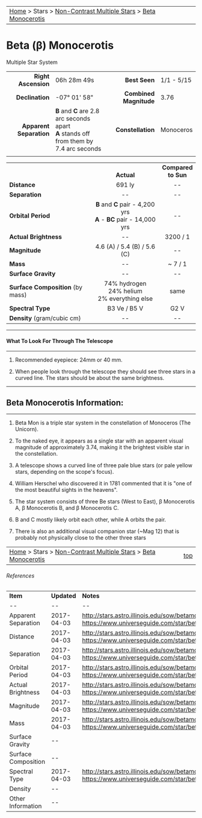 |    |    |
|:---|---:|
|[Home](/notes/#object-notes) > Stars > [Non-Contrast Multiple Stars](../!non-contrast-multiple-star-info) > [Beta Monocerotis](../beta-mon)|  |

#  Beta (β) Monocerotis
Multiple Star System

|   |   |   |   |
|--:|:--|--:|:--|
|**Right Ascension**|06h 28m 49s|**Best Seen**| 1/1 - 5/15 |
|**Declination**|-07&deg; 01' 58"|**Combined Magnitude**| 3.76 |
|**Apparent Separation** | **B** and **C** are 2.8 arc seconds apart<br/>**A** stands off from them by 7.4 arc seconds |**Constellation**|Monoceros|
|   |   |   |   |


|   |   |   |
|---|:---:|:---:|
|   | <br/>**Actual**| **Compared<br/>to Sun** |
|**Distance** | 691 ly | -- |
|**Separation** | -- | -- |
|**Orbital Period** | **B** and **C** pair - 4,200 yrs<br/>**A** - **BC** pair - 14,000 yrs | -- |
|**Actual Brightness**	 | --	 | 3200 / 1 |
|**Magnitude** | 4.6 (A) / 5.4 (B) / 5.6 (C) | -- |
|**Mass**	             | -- | ~ 7 / 1 |
|**Surface Gravity**	 | -- | -- |
|**Surface Composition** (by mass) |74% hydrogen<br/>24% helium<br/>2% everything else| same |
|**Spectral Type**       | B3 Ve / B5  V | G2 V | 
|**Density** (gram/cubic cm) | -- | -- | 

---
#### What To Look For Through The Telescope
---

1.  Recommended eyepiece: 24mm or 40 mm.

1.  When people look through the telescope they should see three stars in a curved line.  The stars should be about the same brightness.

---
## Beta Monocerotis Information:
---

1.  Beta Mon is a triple star system in the constellation  of Monoceros (The Unicorn). 

1.  To the naked eye, it appears as a single star with an apparent visual magnitude of approximately 3.74, making it the brightest visible star in the constellation.

1.  A telescope shows a curved line of three pale blue stars (or pale yellow stars, depending on the scope's focus). 

1.  William Herschel who discovered it in 1781 commented that it is "one of the most beautiful sights in the heavens". 

1.  The star system consists of three Be stars (West to East), β Monocerotis A, β Monocerotis B, and β Monocerotis C.

1.  B and C mostly likely orbit each other, while A orbits the pair. 

1.  There is also an additional visual companion star (~Mag 12) that is probably not physically close to the other three stars


|    |    |
|:---|---:|
|[Home](/notes/#object-notes) > Stars > [Non-Contrast Multiple Stars](../!non-contrast-multiple-star-info) > [Beta Monocerotis](../beta-mon) | [top](#beta-monocerotis)|

###### References

|   |   |   |
|---|---|---|
|**Item**|**Updated**|**Notes**| 
| -- | -- | -- |
|Apparent Separation|2017-04-03|<http://stars.astro.illinois.edu/sow/betamon.html> and <https://www.universeguide.com/star/betamonocerotis>|
|Distance|2017-04-03|<http://stars.astro.illinois.edu/sow/betamon.html> and  <https://www.universeguide.com/star/betamonocerotis>|
|Separation|2017-04-03|<http://stars.astro.illinois.edu/sow/betamon.html> and <https://www.universeguide.com/star/betamonocerotis>|
|Orbital Period|2017-04-03|<http://stars.astro.illinois.edu/sow/betamon.html> and <https://www.universeguide.com/star/betamonocerotis>|
|Actual Brightness|2017-04-03|<http://stars.astro.illinois.edu/sow/betamon.html> and  <https://www.universeguide.com/star/betamonocerotis>|
|Magnitude|2017-04-03|<http://stars.astro.illinois.edu/sow/betamon.html> and <https://www.universeguide.com/star/betamonocerotis>|
|Mass|2017-04-03|<http://stars.astro.illinois.edu/sow/betamon.html> and <https://www.universeguide.com/star/betamonocerotis>|
|Surface Gravity| -- |   |
|Surface Composition| -- |   |
|Spectral Type|2017-04-03|<http://stars.astro.illinois.edu/sow/betamon.html> and <https://www.universeguide.com/star/betamonocerotis>|
|Density| -- |   |
|Other Information| -- |   |

